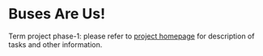 # Buses Are Us!

Term project  phase-1: please refer to [project homepage](https://pages.github.ugrad.cs.ubc.ca/CPSC210-2018S-T2/P0-BusesAreUs/) for description of tasks and other information.